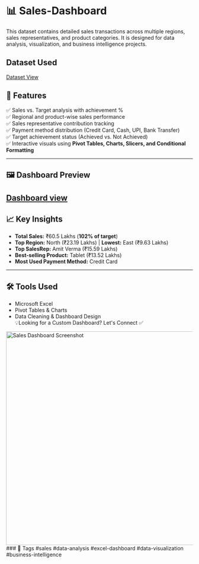 # 📊 Sales-Dashboard
This dataset contains detailed sales transactions across multiple regions, sales representatives, and product categories. It is designed for data analysis, visualization, and business intelligence projects. 

## Dataset Used
<a href=https://github.com/Figuringsomething21/Sales-Dashboard/blob/main/Sales.Project.xlsx>Dataset View</a>

## 🚀 Features  
✅ Sales vs. Target analysis with achievement %  
✅ Regional and product-wise sales performance  
✅ Sales representative contribution tracking  
✅ Payment method distribution (Credit Card, Cash, UPI, Bank Transfer)  
✅ Target achievement status (Achieved vs. Not Achieved)  
✅ Interactive visuals using **Pivot Tables, Charts, Slicers, and Conditional Formatting**  

---
## 🖼️ Dashboard Preview  
<a href= https://github.com/Figuringsomething21/Sales-Dashboard/blob/main/Sales%20Dashboard%20Screenshot.png>Dashboard view</a>
---

## 📈 Key Insights  
- **Total Sales:** ₹60.5 Lakhs (**102% of target**)  
- **Top Region:** North (₹23.19 Lakhs) | **Lowest:** East (₹9.63 Lakhs)  
- **Top SalesRep:** Amit Verma (₹15.59 Lakhs)  
- **Best-selling Product:** Tablet (₹13.52 Lakhs)  
- **Most Used Payment Method:** Credit Card  

---

## 🛠️ Tools Used  
- Microsoft Excel  
- Pivot Tables & Charts  
- Data Cleaning & Dashboard Design  
💡Looking for a Custom Dashboard? Let's Connect ✅
<img width="1288" height="576" alt="Sales Dashboard Screenshot" src="https://github.com/user-attachments/assets/ef143f22-e2a5-4b8e-a68e-cae1b77efcaf" />
### 🔖 Tags
#sales #data-analysis #excel-dashboard #data-visualization #business-intelligence

